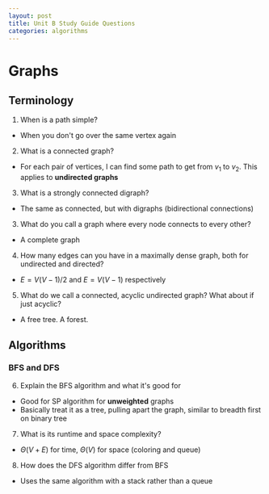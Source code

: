 ```yaml
---
layout: post
title: Unit B Study Guide Questions
categories: algorithms
---
```


# Graphs

## Terminology

1. When is a path simple?

- When you don't go over the same vertex again

2. What is a connected graph?

- For each pair of vertices, I can find some path to get from $v_1$ to $v_2$. This applies to **undirected graphs**

3. What is a strongly connected digraph?

- The same as connected, but with digraphs (bidirectional connections)

3. What do you call a graph where every node connects to every other?

- A complete graph

4. How many edges can you have in a maximally dense graph, both for undirected and directed?

- $E = V(V - 1) / 2$ and $E = V(V-1)$ respectively

5. What do we call a connected, acyclic undirected graph? What about if just acyclic?

- A free tree. A forest.

## Algorithms

### BFS and DFS

6. Explain the BFS algorithm and what it's good for

- Good for SP algorithm for **unweighted** graphs
- Basically treat it as a tree, pulling apart the graph, similar to breadth first on binary tree

7. What is its runtime and space complexity?

- $\Theta(V + E)$ for time, $\Theta(V)$ for space (coloring and queue)

8. How does the DFS algorithm differ from BFS

- Uses the same algorithm with a stack rather than a queue
